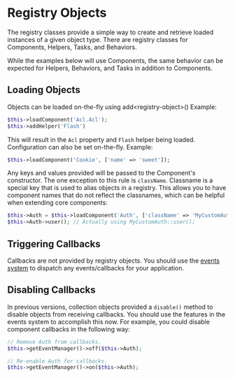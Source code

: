 # Registry Objects

The registry classes provide a simple way to create and retrieve loaded
instances of a given object type. There are registry classes for Components,
Helpers, Tasks, and Behaviors.

While the examples below will use Components, the same behavior can be expected
for Helpers, Behaviors, and Tasks in addition to Components.

## Loading Objects

Objects can be loaded on-the-fly using add\<registry-object\>()
Example:

``` php
$this->loadComponent('Acl.Acl');
$this->addHelper('Flash')
```

This will result in the `Acl` property and `Flash` helper being loaded.
Configuration can also be set on-the-fly. Example:

``` php
$this->loadComponent('Cookie', ['name' => 'sweet']);
```

Any keys and values provided will be passed to the Component's constructor. The
one exception to this rule is `className`. Classname is a special key that is
used to alias objects in a registry. This allows you to have component names
that do not reflect the classnames, which can be helpful when extending core
components:

``` php
$this->Auth = $this->loadComponent('Auth', ['className' => 'MyCustomAuth']);
$this->Auth->user(); // Actually using MyCustomAuth::user();
```

## Triggering Callbacks

Callbacks are not provided by registry objects. You should use the
[events system](../core-libraries/events.md) to dispatch any events/callbacks
for your application.

## Disabling Callbacks

In previous versions, collection objects provided a `disable()` method to disable
objects from receiving callbacks. You should use the features in the events system to
accomplish this now. For example, you could disable component callbacks in the
following way:

``` php
// Remove Auth from callbacks.
$this->getEventManager()->off($this->Auth);

// Re-enable Auth for callbacks.
$this->getEventManager()->on($this->Auth);
```

